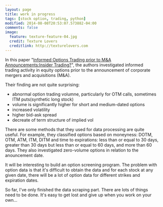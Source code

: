 ```yaml
---
layout: page
title: work in progress
tags: [stock option, trading, python]
modified: 2014-08-08T20:53:07.573882-04:00
comments: false
image:
  feature: texture-feature-04.jpg
  credit: Texture Lovers
  creditlink: http://texturelovers.com
---
```


In this paper "[Informed Options Trading prior to M&A Announcements:Insider Trading?](http://irrcinstitute.org/pdf/Informed-Options-Trading_June-12-2014.pdf)", the authors investigated informed trading activity in equity options prior to the announcement of corporate mergers and acquisitions (M&A).

Their finding are not quite surprising: 

- abnormal option trading volumne, particularly for OTM calls, sometimes ITM puts(synthetic long stock)
- volume is significantly higher for short and medium-dated options 
- increased volatility
- higher bid-ask spread
- decreate of term structure of implied vol

There are some methods that they used for data processing are quite useful. For example, they classified options based on moneyness: DOTM, OTM, ATM, ITM, DITM and time to expirations: less than or equal to 30 days, greater than 30 days but less than or equal to 60 days, and more than 60 days. They also investigated zero-volume options in relation to the anouncement date. 

It will be interesting to build an option screening program. The problem with option data is that it's difficult to obtain the data and for each stock at any given date, there will be a lot of option data for different strikes and expiration dates. 

So far, I've only finished the data scraping part. There are lots of things need to be done. It's easy to get lost and give up when you work on your own...
